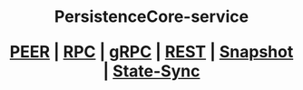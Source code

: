 <h1 align="center"> PersistenceCore-service
  
 [PEER](https://github.com/YTWOFUND/PersistenceCore-service/blob/main/PersistenceCore-Peer.md)   |   [RPC](https://github.com/YTWOFUND/PersistenceCore-service/blob/main/PersistenceCore-RPC.md)   |   [gRPC](https://github.com/YTWOFUND/PersistenceCore-service/blob/main/PersistenceCore-gRPC.md)    |   [REST](https://github.com/YTWOFUND/PersistenceCore-service/blob/main/PersistenceCore-Rest.md)    |   [Snapshot](https://github.com/YTWOFUND/PersistenceCore-service/blob/main/Snapshot.md)   |   [State-Sync](https://github.com/YTWOFUND/PersistenceCore-service/blob/main/State-Sync.md)
